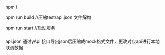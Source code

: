 
npm i 

npm run build //压缩test/api.json 文件解构

npm run start //启动服务

###
api.json 通过yApi 接口导出json后压缩成mock格式文件，更改对应api进行本地联调数据

